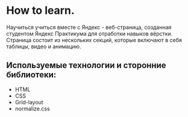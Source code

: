 # How to learn.

Научиться учиться вместе с Яндекс - веб-страница,
созданная студентом Яндекс Практикума для отработки
навыков вёрстки. Страница состоит из нескольких секций,
которые включают в себя таблицы, видео и анимацию.

## Используемые технологии и сторонние библиотеки:
* HTML
* CSS
* Grid-layout
* normalize.css
